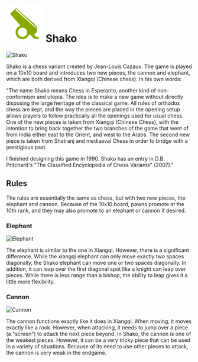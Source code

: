 # ![Shako](https://github.com/gbtami/pychess-variants/blob/master/static/icons/shako.svg) Shako

![Shako](https://github.com/gbtami/pychess-variants/blob/master/static/images/CVariantsGuide/Shako.png)

Shako is a chess variant created by Jean-Louis Cazaux. The game is played on a 10x10 board and introduces two new pieces, the cannon and elephant, which are both derived from Xiangqi (Chinese chess). In his own words:

"The name Shako means Chess in Esperanto, another kind of non-conformism and utopia. The idea is to make a new game without directly disposing the large heritage of the classical game. All rules of orthodox chess are kept, and the way the pieces are placed in the opening setup allows players to follow practically all the openings used for usual chess. One of the new pieces is taken from Xiangqi (Chinese Chess), with the intention to bring back together the two branches of the game that went of from India either east to the Orient, and west to the Arabs. The second new piece is taken from Shatranj and mediaeval Chess in order to bridge with a prestigious past.

I finished designing this game in 1990. Shako has an entry in D.B. Pritchard's "The Classified Encyclopedia of Chess Variants" (2007)."

## Rules

The rules are essentially the same as chess, but with two new pieces, the elephant and cannon. Because of the 10x10 board, pawns promote at the 10th rank, and they may also promote to an elephant or cannon if desired.

### Elephant

![Elephant](https://github.com/gbtami/pychess-variants/blob/master/static/images/CVariantsGuide/ShakoElephant.png)

The elephant is similar to the one in Xiangqi. However, there is a significant difference. While the xiangqi elephant can only move exactly two spaces diagonally, the Shako elephant can move one or two spaces diagonally. In addition, it can leap over the first diagonal spot like a knight can leap over pieces. While there is less range than a bishop, the ability to leap gives it a little more flexibility.

### Cannon

![Cannon](https://github.com/gbtami/pychess-variants/blob/master/static/images/CVariantsGuide/Cannon.png)

The cannon functions exactly like it does in Xiangqi. When moving, it moves exactly like a rook. However, when attacking, it needs to jump over a piece (a "screen") to attack the next piece beyond. In Shako, the cannon is one of the weakest pieces. However, it can be a very tricky piece that can be used in a variety of situations. Because of its need to use other pieces to attack, the cannon is very weak in the endgame.
